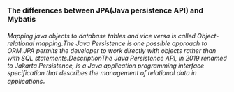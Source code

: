 ### The differences between JPA(Java persistence API) and Mybatis
###### Mapping java objects to database tables and vice versa is called Object-relational mapping.The Java Persistence is one possible approach to ORM.JPA permits the developer to work directly with objects rather than with SQL statements.DescriptionThe Java Persistence API, in 2019 renamed to Jakarta Persistence, is a Java application programming interface specification that describes the management of relational data in applications。
